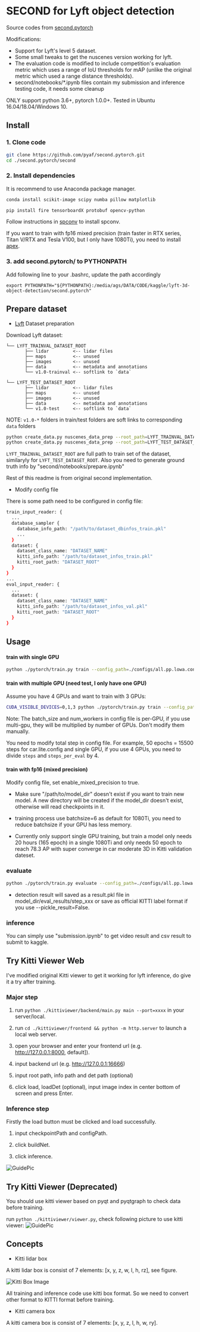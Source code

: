 # SECOND for Lyft object detection
Source codes from [second.pytorch](https://github.com/pyaf/second.pytorch)

Modifications:

* Support for Lyft's level 5 dataset.
* Some small tweaks to get the nuscenes version working for lyft.
* The evaluation code is modified to include competition's evaluation metric which uses a range of IoU thresholds for mAP (unlike the original metric which used a range distance thresholds).
* second/notebooks/*.ipynb files contain my submission and inference testing code, it needs some cleanup

ONLY support python 3.6+, pytorch 1.0.0+. Tested in Ubuntu 16.04/18.04/Windows 10.

## Install

### 1. Clone code

```bash
git clone https://github.com/pyaf/second.pytorch.git
cd ./second.pytorch/second
```

### 2. Install dependencies

It is recommend to use Anaconda package manager.

```bash
conda install scikit-image scipy numba pillow matplotlib
```

```bash
pip install fire tensorboardX protobuf opencv-python
```

Follow instructions in [spconv](https://github.com/traveller59/spconv) to install spconv.

If you want to train with fp16 mixed precision (train faster in RTX series, Titan V/RTX and Tesla V100, but I only have 1080Ti), you need to install [apex](https://github.com/NVIDIA/apex).

### 3. add second.pytorch/ to PYTHONPATH

Add following line to your .bashrc, update the path accordingly

`export PYTHONPATH="${PYTHONPATH}:/media/ags/DATA/CODE/kaggle/lyft-3d-object-detection/second.pytorch"`

## Prepare dataset

* [Lyft]() Dataset preparation

Download Lyft dataset:

```plain
└── LYFT_TRAINVAL_DATASET_ROOT
       ├── lidar         <-- lidar files
       ├── maps          <-- unused
       ├── images        <-- unused
       ├── data          <-- metadata and annotations
       └── v1.0-trainval <-- softlink to `data`

└── LYFT_TEST_DATASET_ROOT
       ├── lidar         <-- lidar files
       ├── maps          <-- unused
       ├── images        <-- unused
       ├── data          <-- metadata and annotations
       └── v1.0-test     <-- softlink to `data`
```

NOTE: `v1.0-*` folders in train/test folders are soft links to corresponding `data` folders

```bash
python create_data.py nuscenes_data_prep --root_path=LYFT_TRAINVAL_DATASET_ROOT  --version="v1.0-trainval" --dataset_name="NuScenesDataset" --max_sweeps=10
python create_data.py nuscenes_data_prep --root_path=LYFT_TEST_DATASET_ROOT  --version="v1.0-test" --dataset_name="NuScenesDataset" --max_sweeps=10
```

`LYFT_TRAINVAL_DATASET_ROOT` are full path to train set of the dataset, similaryly for `LYFT_TEST_DATASET_ROOT`. Also you need to generate ground truth info by "second/notebooks/prepare.ipynb"


Rest of this readme is from original second implementation.

* Modify config file

There is some path need to be configured in config file:

```bash
train_input_reader: {
  ...
  database_sampler {
    database_info_path: "/path/to/dataset_dbinfos_train.pkl"
    ...
  }
  dataset: {
    dataset_class_name: "DATASET_NAME"
    kitti_info_path: "/path/to/dataset_infos_train.pkl"
    kitti_root_path: "DATASET_ROOT"
  }
}
...
eval_input_reader: {
  ...
  dataset: {
    dataset_class_name: "DATASET_NAME"
    kitti_info_path: "/path/to/dataset_infos_val.pkl"
    kitti_root_path: "DATASET_ROOT"
  }
}
```

## Usage

#### train with single GPU

```bash
python ./pytorch/train.py train --config_path=./configs/all.pp.lowa.config --model_dir=/path/to/model_dir
```

#### train with multiple GPU (need test, I only have one GPU)

Assume you have 4 GPUs and want to train with 3 GPUs:

```bash
CUDA_VISIBLE_DEVICES=0,1,3 python ./pytorch/train.py train --config_path=./configs/all.pp.lowa.config --model_dir=/path/to/model_dir --multi_gpu=True
```

Note: The batch_size and num_workers in config file is per-GPU, if you use multi-gpu, they will be multiplied by number of GPUs. Don't modify them manually.

You need to modify total step in config file. For example, 50 epochs = 15500 steps for car.lite.config and single GPU, if you use 4 GPUs, you need to divide ```steps``` and ```steps_per_eval``` by 4.

#### train with fp16 (mixed precision)

Modify config file, set enable_mixed_precision to true.

* Make sure "/path/to/model_dir" doesn't exist if you want to train new model. A new directory will be created if the model_dir doesn't exist, otherwise will read checkpoints in it.

* training process use batchsize=6 as default for 1080Ti, you need to reduce batchsize if your GPU has less memory.

* Currently only support single GPU training, but train a model only needs 20 hours (165 epoch) in a single 1080Ti and only needs 50 epoch to reach 78.3 AP with super converge in car moderate 3D in Kitti validation dateset.

### evaluate

```bash
python ./pytorch/train.py evaluate --config_path=./configs/all.pp.lowa.config --model_dir=/path/to/model_dir --measure_time=True --batch_size=1
```

* detection result will saved as a result.pkl file in model_dir/eval_results/step_xxx or save as official KITTI label format if you use --pickle_result=False.

### inference

You can simply use "submission.ipynb" to get video result and csv result to submit to kaggle.


## Try Kitti Viewer Web

I've modified original Kitti viewer to get it working for lyft inference, do give it a try after training.

### Major step

1. run ```python ./kittiviewer/backend/main.py main --port=xxxx``` in your server/local.

2. run ```cd ./kittiviewer/frontend && python -m http.server``` to launch a local web server.

3. open your browser and enter your frontend url (e.g. http://127.0.0.1:8000, default]).

4. input backend url (e.g. http://127.0.0.1:16666)

5. input root path, info path and det path (optional)

6. click load, loadDet (optional), input image index in center bottom of screen and press Enter.

### Inference step

Firstly the load button must be clicked and load successfully.

1. input checkpointPath and configPath.

2. click buildNet.

3. click inference.

![GuidePic](https://raw.githubusercontent.com/traveller59/second.pytorch/master/images/viewerweb.png)



## Try Kitti Viewer (Deprecated)

You should use kitti viewer based on pyqt and pyqtgraph to check data before training.

run ```python ./kittiviewer/viewer.py```, check following picture to use kitti viewer:
![GuidePic](https://raw.githubusercontent.com/traveller59/second.pytorch/master/images/simpleguide.png)

## Concepts


* Kitti lidar box

A kitti lidar box is consist of 7 elements: [x, y, z, w, l, h, rz], see figure.

![Kitti Box Image](https://raw.githubusercontent.com/traveller59/second.pytorch/master/images/kittibox.png)

All training and inference code use kitti box format. So we need to convert other format to KITTI format before training.

* Kitti camera box

A kitti camera box is consist of 7 elements: [x, y, z, l, h, w, ry].

